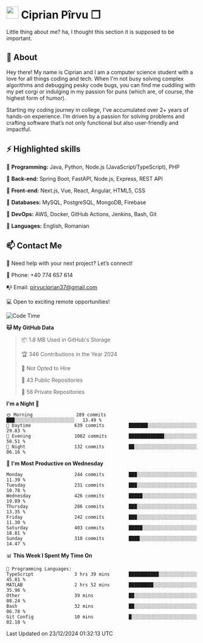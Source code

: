 # <img height="32px" src="https://user-images.githubusercontent.com/74038190/216122041-518ac897-8d92-4c6b-9b3f-ca01dcaf38ee.png"> Ciprian Pîrvu ❐ </h1>

Little thing about me? ha, I thought this section it is supposed to be important.

## 🧐 About

Hey there! My name is Ciprian and I am a computer science student with a love for all things coding and tech. When I'm not busy solving complex algorithms and debugging pesky code bugs, you can find me cuddling with my pet corgi or indulging in my passion for puns (which are, of course, the highest form of humor).

Starting my coding journey in college, I've accumulated over 2+ years of hands-on experience. I’m driven by a passion for solving problems and crafting software that’s not only functional but also user-friendly and impactful.


## ⚡ Highlighted skills

🎯 **Programming:** Java, Python, Node.js (JavaScript/TypeScript), PHP

🎯 **Back-end:** Spring Boot, FastAPI, Node.js, Express, REST API

🎯 **Front-end:** Next.js, Vue, React, Angular, HTML5, CSS

🎯 **Databases:** MySQL, PostgreSQL, MongoDB, Firebase

🎯 **DevOps:** AWS, Docker, GitHub Actions, Jenkins, Bash, Git

🎯 **Languages:** English, Romanian



## 📫 Contact Me

🤝 Need help with your next project? Let’s connect!

📱 Phone: +40 774 657 614

📭 Email: pirvuciprian37@gmail.com


💻 Open to exciting remote opportunities!

<!--START_SECTION:waka-->
![Code Time](http://img.shields.io/badge/Code%20Time-2%2C252%20hrs%2037%20mins-blue)

**🐱 My GitHub Data** 

> 📦 1.8 MB Used in GitHub's Storage 
 > 
> 🏆 346 Contributions in the Year 2024
 > 
> 🚫 Not Opted to Hire
 > 
> 📜 43 Public Repositories 
 > 
> 🔑 58 Private Repositories 
 > 
**I'm a Night 🦉** 

```text
🌞 Morning                289 commits         ███░░░░░░░░░░░░░░░░░░░░░░   13.49 % 
🌆 Daytime                639 commits         ███████░░░░░░░░░░░░░░░░░░   29.83 % 
🌃 Evening                1082 commits        █████████████░░░░░░░░░░░░   50.51 % 
🌙 Night                  132 commits         ██░░░░░░░░░░░░░░░░░░░░░░░   06.16 % 
```
📅 **I'm Most Productive on Wednesday** 

```text
Monday                   244 commits         ███░░░░░░░░░░░░░░░░░░░░░░   11.39 % 
Tuesday                  231 commits         ███░░░░░░░░░░░░░░░░░░░░░░   10.78 % 
Wednesday                426 commits         █████░░░░░░░░░░░░░░░░░░░░   19.89 % 
Thursday                 286 commits         ███░░░░░░░░░░░░░░░░░░░░░░   13.35 % 
Friday                   242 commits         ███░░░░░░░░░░░░░░░░░░░░░░   11.30 % 
Saturday                 403 commits         █████░░░░░░░░░░░░░░░░░░░░   18.81 % 
Sunday                   310 commits         ████░░░░░░░░░░░░░░░░░░░░░   14.47 % 
```


📊 **This Week I Spent My Time On** 

```text
💬 Programming Languages: 
TypeScript               3 hrs 39 mins       ███████████░░░░░░░░░░░░░░   45.81 % 
MATLAB                   2 hrs 52 mins       █████████░░░░░░░░░░░░░░░░   35.96 % 
Other                    39 mins             ██░░░░░░░░░░░░░░░░░░░░░░░   08.24 % 
Bash                     32 mins             ██░░░░░░░░░░░░░░░░░░░░░░░   06.78 % 
Git Config               10 mins             █░░░░░░░░░░░░░░░░░░░░░░░░   02.18 % 
```


 Last Updated on 23/12/2024 01:32:13 UTC
<!--END_SECTION:waka-->

